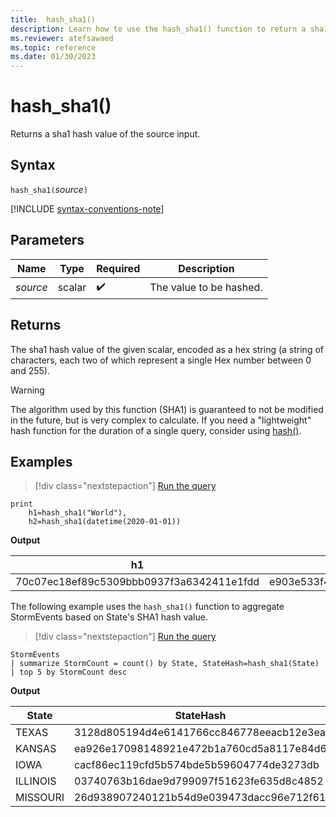 ```yaml
---
title:  hash_sha1()
description: Learn how to use the hash_sha1() function to return a sha1 hash value of the source input.
ms.reviewer: atefsawaed
ms.topic: reference
ms.date: 01/30/2023
---
```

# hash_sha1()

Returns a sha1 hash value of the source input.

## Syntax

`hash_sha1(`*source*`)`

[!INCLUDE [syntax-conventions-note](../includes/syntax-conventions-note.md)]

## Parameters

| Name | Type | Required | Description |
|--|--|--|--|
| *source* | scalar |  :heavy_check_mark: | The value to be hashed.|

## Returns

The sha1 hash value of the given scalar, encoded as a hex string (a string
of characters, each two of which represent a single Hex number between 0
and 255).

> [!WARNING]
> The algorithm used by this function (SHA1) is guaranteed
> to not be modified in the future, but is very complex to calculate. If you
> need a "lightweight" hash function for the duration of a single query, consider using [hash()](hash-function.md).

## Examples

> [!div class="nextstepaction"]
> <a href="https://dataexplorer.azure.com/clusters/help/databases/Samples?query=H4sIAAAAAAAAAysoyswrUeBSAIIMQ9uMxOKM+OKMREMNpfD8opwUJU0diJQRklRKYklqSWZuqoaRgZGBroEhEGlqAgBM1jIESAAAAA==" target="_blank">Run the query</a>

```kusto
print 
    h1=hash_sha1("World"),
    h2=hash_sha1(datetime(2020-01-01))
```

**Output**

|h1|h2|
|---|---|
|70c07ec18ef89c5309bbb0937f3a6342411e1fdd|e903e533f4d636b4fc0dcf3cf81e7b7f330de776|

The following example uses the `hash_sha1()` function to aggregate StormEvents based on State's SHA1 hash value. 

> [!div class="nextstepaction"]
> <a href="https://dataexplorer.azure.com/clusters/help/databases/Samples?query=H4sIAAAAAAAAAwsuyS/KdS1LzSspVuCqUSguzc1NLMqsSlUIBkk455fmlSjYKiSDaA1NhaRKoHhiSaoOhPJILM6wzQAS8cUZiYYaYDFNoCkl+QUKphDFcENSUouTAeqGdyxtAAAA" target="_blank">Run the query</a>

```kusto
StormEvents 
| summarize StormCount = count() by State, StateHash=hash_sha1(State)
| top 5 by StormCount desc
```

**Output**

|State|StateHash|StormCount|
|---|---|---|
|TEXAS|3128d805194d4e6141766cc846778eeacb12e3ea|4701|
|KANSAS|ea926e17098148921e472b1a760cd5a8117e84d6|3166|
|IOWA|cacf86ec119cfd5b574bde5b59604774de3273db|2337|
|ILLINOIS|03740763b16dae9d799097f51623fe635d8c4852|2022|
|MISSOURI|26d938907240121b54d9e039473dacc96e712f61|2016|
